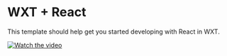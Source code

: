 # WXT + React

This template should help get you started developing with React in WXT.




[![Watch the video]()]([https://raw.githubusercontent.com/yourusername/yourrepository/main/assets/video.mp4](https://github.com/ghostbadfame/ShivamKapoor/blob/main/Assignment%20Video.mp4))
